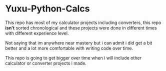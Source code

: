 # Yuxu-Python-Calcs

This repo has most of my calculator projects including converters, this repo **isn't** sorted chronological and these projects were done in different times with different experience level.

Not saying that im anywhere near mastery but i can admit i did get a bit better and a lot more comfortable with writing code over time.

This repo is going to get bigger over time when i will include other calculator or converter projects i made.
